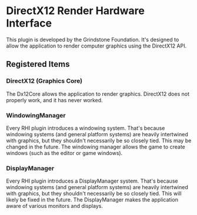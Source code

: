 # DirectX12 Render Hardware Interface

This plugin is developed by the Grindstone Foundation. It's designed to allow the application to render computer graphics using the DirectX12 API.

## Registered Items

### DirectX12 (Graphics Core)

The Dx12Core allows the application to render graphics. DirectX12 does not properly work, and it has never worked.

### WindowingManager

Every RHI plugin introduces a windowing system. That's because windowing systems (and general platform systems) are heavily intertwined with graphics, but they shouldn't necessarily be so closely tied. This may be changed in the future. The windowing manager allows the game to create windows (such as the editor or game windows).

### DisplayManager

Every RHI plugin introduces a DisplayManager system. That's because windowing systems (and general platform systems) are heavily intertwined with graphics, but they shouldn't necessarily be so closely tied. This will likely be fixed in the future. The DisplayManager makes the application aware of various monitors and displays.
